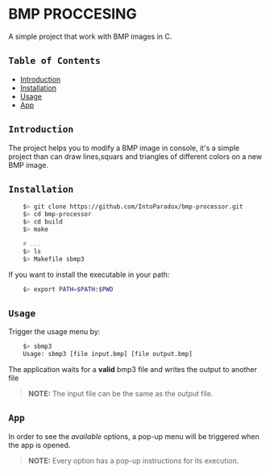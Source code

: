 # BMP PROCCESING

A simple project that work with BMP images in C.


## `Table of Contents`

- [Introduction](#introduction)
- [Installation](#installation)
- [Usage](#usage)
- [App](#app)

## `Introduction`

The project helps you to modify a BMP image in console,
it's a simple project than can draw lines,squars and triangles of 
different colors on a new  BMP image.


## `Installation`

```bash
    $> git clone https://github.com/IntoParadox/bmp-processor.git
    $> cd bmp-processor
    $> cd build
    $> make

    # ...
    $> ls
    $> Makefile sbmp3
```

If you want to install the executable in your path:

```bash
    $> export PATH=$PATH:$PWD
```

## `Usage`

Trigger the usage menu by:

```bash
    $> sbmp3
    Usage: sbmp3 [file input.bmp] [file output.bmp]
```

The application waits for a **valid** bmp3 file and writes the output to another file

>**NOTE:** The input file can be the same as the output file.

## `App`

In order to see the *available* options, a pop-up menu will be triggered when the app is opened.

>**NOTE:** Every option has a pop-up instructions for its execution.








